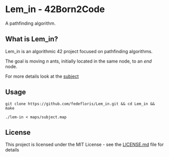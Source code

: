 # Lem_in - 42Born2Code
A pathfinding algorithm.

## What is Lem_in?
Lem_in is an algorithmic 42 project focused on pathfinding algorithms.

The goal is moving *n* ants, initially located in the same node, to an *end* node.

For more details look at the [subject](subject.pdf)

## Usage
```
git clone https://github.com/fedefloris/Lem_in.git && cd Lem_in && make
```
```
./lem-in < maps/subject.map
```
## License
This project is licensed under the MIT License - see the [LICENSE.md](LICENSE) file for details
